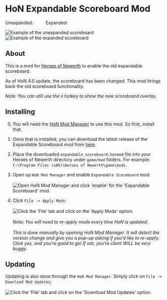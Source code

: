 # HoN Expandable Scoreboard Mod

Unexpanded:&nbsp;&nbsp;&nbsp;&nbsp;&nbsp;&nbsp;&nbsp;&nbsp;&nbsp;&nbsp;Expanded:

![Example of the unexpanded scoreboard](https://i.imgur.com/sYuWOak.jpg)&nbsp;&nbsp;&nbsp;&nbsp;&nbsp;&nbsp;&nbsp;&nbsp;&nbsp;&nbsp;&nbsp;&nbsp;
![Example of the expanded scoreboard](https://i.imgur.com/CNFvLsI.jpg)

## About

This is a mod for [Heroes of Newerth](http://www.heroesofnewerth.com) to enable the old expandable scoreboard.

As of HoN 4.0 update, the scoreboard has been changed. This mod brings back the old scoreboard functionality.

*Note: You can still use the `X` hotkey to show the new scoreboard overlay.*

## Installing
0. You will need the [HoN Mod Manager](https://forums.heroesofnewerth.com/index.php?/topic/112-hon-mod-manager-download/) to use this mod. So first, install that.

1. Once that is installed, you can download the latest release of the Expandable Scoreboard mod from [here](https://github.com/mrhappyasthma/HoN-Expandable-Scoreboard-Mod/releases/download/Latest/expandable_scoreboard.honmod).

2. Place the downloaded `expandable_scoreboard.honmod` file into your Heroes of Newerth directory under `game/mod` folders. For example: `C:\Program Files (x86)\Heroes of Newerth\game\mods`.

3. Open up `HoN Mod Manager` and enable `Expandable Scoreboard` mod: <br/><br/>
![Open HoN Mod Manager and click 'enable' for the 'Expandable Scoreboard' mod.](https://i.imgur.com/ju7y8h9.jpg) 

4. Click `File -> Apply Mods`: <br/><br/>
![Click the 'File' tab and click on the 'Apply Mods' option.](https://i.imgur.com/N7TweIL.png) <br/><br/>
*Note: You will need to re-apply mods every time HoN is updated.* <br/><br/>
*This is done manually by opening HoN Mod Manager. It will detect the version change and give you a pop-up asking if you'd like to re-apply. Click yes, and you're good to go! If not, you're client WILL be very buggy.*

## Updating
Updating is also done through the `HoN Mod Manager`. Simply click on `File -> Download Mod Updates`: <br/><br/>
![Click the 'File' tab and click on the 'Download Mod Updates' option.](http://i.imgur.com/rbdQZzu.png)
